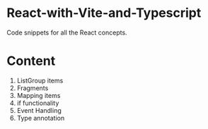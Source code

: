 # React-with-Vite-and-Typescript

Code snippets for all the React concepts.

# Content

1. ListGroup items
2. Fragments
3. Mapping items
4. if functionality
5. Event Handling
6. Type annotation
